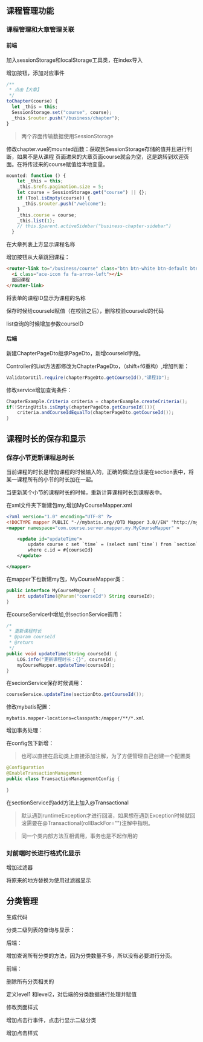 ## 课程管理功能
### 课程管理和大章管理关联
#### 前端
加入sessionStorage和localStorage工具类，在index导入

增加按钮，添加对应事件
```js
/**
 * 点击【大章】
 */
toChapter(course) {
  let _this = this;
  SessionStorage.set("course", course);
  _this.$router.push("/business/chapter");
}
```
> 两个界面传输数据使用SessionStorage


修改chapter.vue的mounted函数：获取到SessionStorage存储的值并且进行判断，如果不是从课程
页面进来的大章页面course就会为空，这是跳转到欢迎页面。在将传过来的course赋值给本地变量。
```js
mounted: function () {
    let _this = this;
    _this.$refs.pagination.size = 5;
    let course = SessionStorage.get("course") || {};
    if (Tool.isEmpty(course)) {
      _this.$router.push("/welcome");
    }
    _this.course = course;
    _this.list(1);
    // this.$parent.activeSidebar("business-chapter-sidebar")
  }
```
在大章列表上方显示课程名称

增加按钮从大章跳回课程：
```html
<router-link to="/business/course" class="btn btn-white btn-default btn-round">
  <i class="ace-icon fa fa-arrow-left"></i>
  返回课程
</router-link>
```

将表单的课程ID显示为课程的名称

保存时候给courseId赋值（在校验之后），删除校验courseId的代码

list查询的时候增加参数courseID

#### 后端
新建ChapterPageDto继承PageDto，新增courseId字段。

Controller的List方法都修改为ChapterPageDto，（shift+f6重构）,增加判断：
```java
ValidatorUtil.require(chapterPageDto.getCourseId(),"课程ID");
```

修改service增加查询条件：
```java
ChapterExample.Criteria criteria = chapterExample.createCriteria();
if(!StringUtils.isEmpty(chapterPageDto.getCourseId())){
    criteria.andCourseIdEqualTo(chapterPageDto.getCourseId());
}
```

## 课程时长的保存和显示
### 保存小节更新课程总时长
当前课程的时长是增加课程的时候输入的，正确的做法应该是在section表中，将某一课程所有的小节的时长加在一起。

当更新某个小节的课程时长的时候，重新计算课程时长到课程表中。

在xml文件夹下新建包my,增加MyCourseMapper.xml
```xml
<?xml version="1.0" encoding="UTF-8" ?>
<!DOCTYPE mapper PUBLIC "-//mybatis.org//DTD Mapper 3.0//EN" "http://mybatis.org/dtd/mybatis-3-mapper.dtd" >
<mapper namespace="com.course.server.mapper.my.MyCourseMapper" >

    <update id="updateTime">
        update course c set `time` = (select sum(`time`) from `section` where course_id = #{courseId})
        where c.id = #{courseId}
    </update>

</mapper>
```
在mapper下也新建my包，MyCourseMapper类：
```java
public interface MyCourseMapper {
    int updateTime(@Param("courseId") String courseId);
}
```
在courseService中增加,供sectionService调用：
```java
/*
 * 更新课程时长
 * @param courseId
 * @return
 */
public void updateTime(String courseId) {
    LOG.info("更新课程时长：{}", courseId);
    myCourseMapper.updateTime(courseId);
}
```
在secionService保存时候调用：
```java
courseService.updateTime(sectionDto.getCourseId());
```
修改mybatis配置：
```
mybatis.mapper-locations=classpath:/mapper/**/*.xml
```
增加事务处理：

在config包下新增：
> 也可以直接在启动类上直接添加注解，为了方便管理自己创建一个配置类
```java
@Configuration
@EnableTransactionManagement
public class TransactionManagementConfig {
    
}
```

在sectionService的add方法上加入@Transactional

> 默认遇到runtimeException才进行回滚，如果想在遇到Exception时候就回滚需要在@Transactional(rollBackFor="")注解中指明。

> 同一个类内部方法互相调用，事务也是不起作用的

### 对前端时长进行格式化显示
增加过滤器

将原来的地方替换为使用过滤器显示

## 分类管理
生成代码

分类二级列表的查询与显示：

后端：

增加查询所有分类的方法，因为分类数量不多，所以没有必要进行分页。

前端：

删除所有分页相关的

定义level1 和level2，对后端的分类数据进行处理并赋值

修改页面样式

增加点击行事件，点击行显示二级分类

增加点击样式